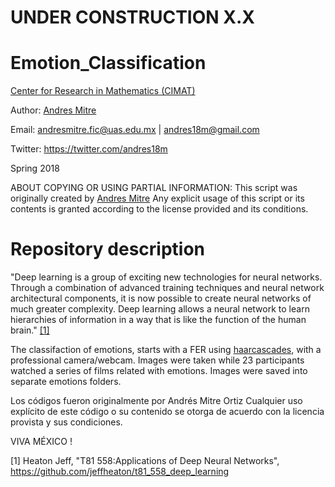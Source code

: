 # UNDER CONSTRUCTION X.X


# Emotion_Classification


[Center for Research in Mathematics (CIMAT)](http://www.cimat.mx/en)

Author: [Andres Mitre](https://www.linkedin.com/in/andres18m)

Email: andresmitre.fic@uas.edu.mx | andres18m@gmail.com

Twitter:  https://twitter.com/andres18m

Spring 2018

ABOUT COPYING OR USING PARTIAL INFORMATION:
This script was originally created by [Andres Mitre](https://www.linkedin.com/in/andres18m) Any explicit usage of this script or its contents is granted according to the license provided and its conditions.

# Repository description 

"Deep learning is a group of exciting new technologies for neural networks. Through a combination of advanced training techniques and neural network architectural components, it is now possible to create neural networks of much greater complexity. Deep learning allows a neural network to learn hierarchies of information in a way that is like the function of the human brain." [[1]](https://github.com/jeffheaton/t81_558_deep_learning) 

The classifaction of emotions, starts with a FER using [haarcascades](https://github.com/opencv/opencv), with a professional camera/webcam. Images were taken while 23 participants watched a series of films related with emotions. Images were saved into separate emotions folders. 



Los códigos fueron originalmente por Andrés Mitre Ortiz
Cualquier uso explícito de este código o su contenido se otorga 
de acuerdo con la licencia provista y sus condiciones.

VIVA MÉXICO !


[1] Heaton Jeff, "T81 558:Applications of Deep Neural Networks", https://github.com/jeffheaton/t81_558_deep_learning
